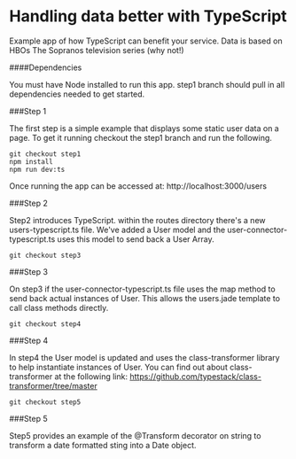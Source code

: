 # Handling data better with TypeScript

Example app of how TypeScript can benefit your service. Data is based on HBOs The Sopranos television series (why not!)

####Dependencies

You must have Node installed to run this app. step1 branch should pull in all dependencies needed to get started.


###Step 1

The first step is a simple example that displays some static user data on a page. To get it running checkout the step1 branch and run the following.

```
git checkout step1
npm install
npm run dev:ts
```

Once running the app can be accessed at:
http://localhost:3000/users

###Step 2

Step2 introduces TypeScript. within the routes directory there's a new users-typescript.ts file.
We've added a User model and the user-connector-typescript.ts uses this model to send back a User Array.

```
git checkout step3
```

###Step 3

On step3 if the user-connector-typescript.ts file uses the map method to send back actual instances of User. This allows the users.jade template to call class methods directly.

```
git checkout step4
```

###Step 4

In step4 the User model is updated and uses the class-transformer library to help instantiate instances of User. You can find out about class-transformer at the following link:
https://github.com/typestack/class-transformer/tree/master

```
git checkout step5
```

###Step 5

Step5 provides an example of the @Transform decorator on string to transform a date formatted sting into a Date object. 




